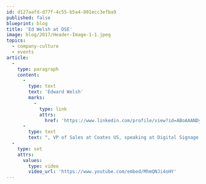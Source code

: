 ```yaml
---
id: d127aafd-d77f-4c55-b5a4-801ecc3efba9
published: false
blueprint: blog
title: 'Ed Welsh at DSE'
image: blog/2017/Header-Image-1-1.jpeg
topics:
  - company-culture
  - events
article:
  -
    type: paragraph
    content:
      -
        type: text
        text: 'Edward Welsh'
        marks:
          -
            type: link
            attrs:
              href: 'https://www.linkedin.com/profile/view?id=ABoAAANDyIsBY8LFztK6ANWzrLHxsmyUEiTrxos&trk=co-feed-commentary'
      -
        type: text
        text: ", VP of Sales at Coates US, speaking at Digital Signage Expo earlier this year about the opportunities that digital signage delivers in localising and personalising content for businesses in the QSR and Retail Industries.\_"
  -
    type: set
    attrs:
      values:
        type: video
        video_url: 'https://www.youtube.com/embed/MhmQNJi4oHY'
---
```

